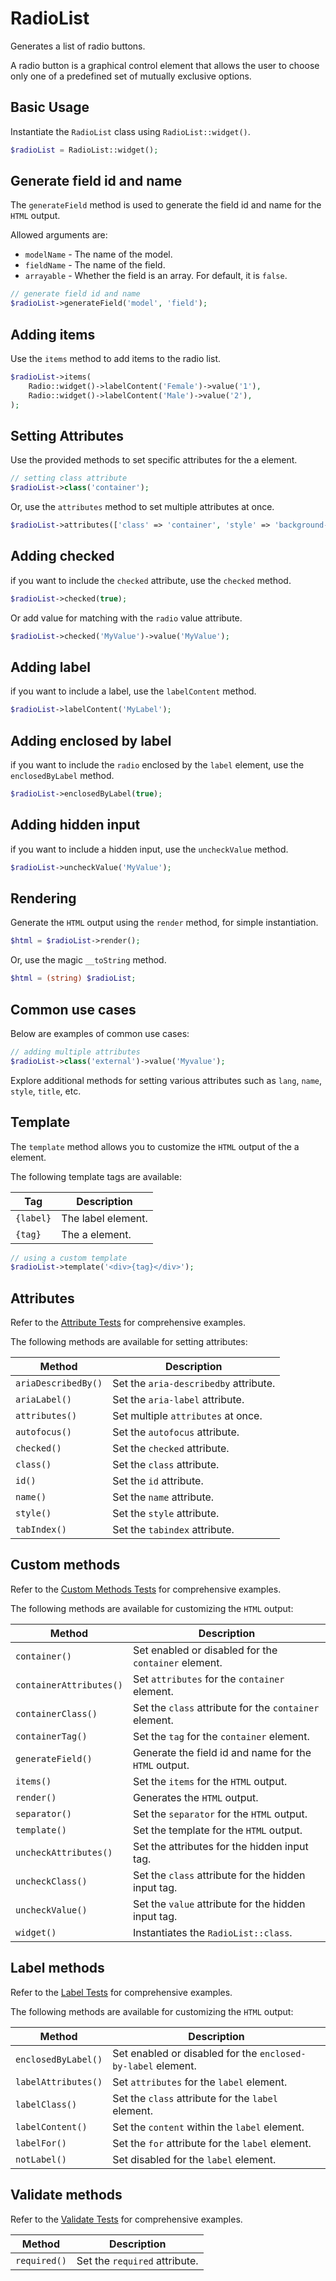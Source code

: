 # RadioList

Generates a list of radio buttons.

A radio button is a graphical control element that allows the user to choose only one of a predefined set of mutually
exclusive options.

## Basic Usage

Instantiate the `RadioList` class using `RadioList::widget()`.

```php
$radioList = RadioList::widget();
```

## Generate field id and name

The `generateField` method is used to generate the field id and name for the `HTML` output.

Allowed arguments are:

- `modelName` - The name of the model.
- `fieldName` - The name of the field.
- `arrayable` - Whether the field is an array. For default, it is `false`.

```php
// generate field id and name
$radioList->generateField('model', 'field');
```

## Adding items

Use the `items` method to add items to the radio list.

```php
$radioList->items(
    Radio::widget()->labelContent('Female')->value('1'),
    Radio::widget()->labelContent('Male')->value('2'),
);
```

## Setting Attributes

Use the provided methods to set specific attributes for the a element.

```php
// setting class attribute
$radioList->class('container');
```

Or, use the `attributes` method to set multiple attributes at once.

```php
$radioList->attributes(['class' => 'container', 'style' => 'background-color: #eee;']);
```

## Adding checked

if you want to include the `checked` attribute, use the `checked` method.

```php
$radioList->checked(true);
```

Or add value for matching with the `radio` value attribute.

```php
$radioList->checked('MyValue')->value('MyValue');
```

## Adding label

if you want to include a label, use the `labelContent` method.

```php
$radioList->labelContent('MyLabel');
```

## Adding enclosed by label

if you want to include the `radio` enclosed by the `label` element, use the `enclosedByLabel` method.

```php
$radioList->enclosedByLabel(true);
```

## Adding hidden input

if you want to include a hidden input, use the `uncheckValue` method.

```php
$radioList->uncheckValue('MyValue');
```

## Rendering

Generate the `HTML` output using the `render` method, for simple instantiation. 

```php
$html = $radioList->render();
```

Or, use the magic `__toString` method.

```php
$html = (string) $radioList;
```

## Common use cases

Below are examples of common use cases:

```php
// adding multiple attributes
$radioList->class('external')->value('Myvalue');
```

Explore additional methods for setting various attributes such as `lang`, `name`, `style`, `title`, etc.

## Template

The `template` method allows you to customize the `HTML` output of the a element.

The following template tags are available:

| Tag      | Description        |
| -------- | ------------------ |
| `{label}`| The label element. |
| `{tag}`  | The a element.     |

```php
// using a custom template
$radioList->template('<div>{tag}</div>');
```

## Attributes

Refer to the [Attribute Tests](https://github.com/php-forge/html/blob/main/tests/FormControl/Input/RadioList/AttributeTest.php)
for comprehensive examples.

The following methods are available for setting attributes:

| Method             | Description                                                                                     |
| ------------------ | ----------------------------------------------------------------------------------------------- |
| `ariaDescribedBy()`| Set the `aria-describedby` attribute.                                                           |
| `ariaLabel()`      | Set the `aria-label` attribute.                                                                 |
| `attributes()`     | Set multiple `attributes` at once.                                                              |
| `autofocus()`      | Set the `autofocus` attribute.                                                                  |
| `checked()`        | Set the `checked` attribute.                                                                    |
| `class()`          | Set the `class` attribute.                                                                      |
| `id()`             | Set the `id` attribute.                                                                         |
| `name()`           | Set the `name` attribute.                                                                       |
| `style()`          | Set the `style` attribute.                                                                      |
| `tabIndex()`       | Set the `tabindex` attribute.                                                                   |

## Custom methods

Refer to the [Custom Methods Tests](https://github.com/php-forge/html/blob/main/tests/FormControl/Input/RadioList/CustomMethodTest.php)
for comprehensive examples.

The following methods are available for customizing the `HTML` output:

| Method                 | Description                                                                                 |
| ---------------------- | ------------------------------------------------------------------------------------------- |
| `container()`          | Set enabled or disabled for the `container` element.                                        |
| `containerAttributes()`| Set `attributes` for the `container` element.                                               |
| `containerClass()`     | Set the `class` attribute for the `container` element.                                      |
| `containerTag()`       | Set the `tag` for the `container` element.                                                  |
| `generateField()`      | Generate the field id and name for the `HTML` output.                                       |
| `items()`              | Set the `items` for the `HTML` output.                                                      |
| `render()`             | Generates the `HTML` output.                                                                |
| `separator()`          | Set the `separator` for the `HTML` output.                                                  |
| `template()`           | Set the template for the `HTML` output.                                                     |
| `uncheckAttributes()`  | Set the attributes for the hidden input tag.                                                |
| `uncheckClass()`       | Set the `class` attribute for the hidden input tag.                                         |
| `uncheckValue()`       | Set the `value` attribute for the hidden input tag.                                         |
| `widget()`             | Instantiates the `RadioList::class`.                                                        |

## Label methods

Refer to the [Label Tests](https://github.com/php-forge/html/blob/main/tests/FormControl/Input/RadioList/LabelTest.php)
for comprehensive examples.

The following methods are available for customizing the `HTML` output:

| Method             | Description                                                                                     |
| ------------------ | ----------------------------------------------------------------------------------------------- |
| `enclosedByLabel()`| Set enabled or disabled for the `enclosed-by-label` element.                                    |
| `labelAttributes()`| Set `attributes` for the `label` element.                                                       |
| `labelClass()`     | Set the `class` attribute for the `label` element.                                              |
| `labelContent()`   | Set the `content` within the `label` element.                                                   |
| `labelFor()`       | Set the `for` attribute for the `label` element.                                                |
| `notLabel()`       | Set disabled for the `label` element.   

## Validate methods

Refer to the [Validate Tests](https://github.com/php-forge/html/blob/main/tests/FormControl/Input/RadioList/ValidateTest.php) 
for
comprehensive examples.

| Method      | Description                                                                                            |
| ----------- | ------------------------------------------------------------------------------------------------------ |
| `required()`| Set the `required` attribute.                                                                          |
